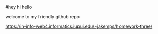 #hey hi hello

welcome to my friendly github repo

https://in-info-web4.informatics.iupui.edu/~jakemps/homework-three/
